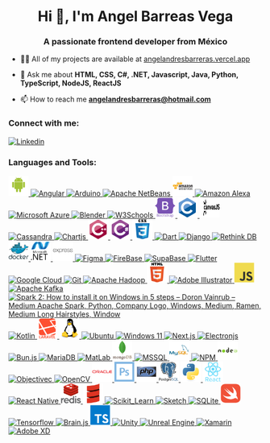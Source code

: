 <h1 align="center">Hi 👋, I'm Angel Barreas Vega</h1>
<h3 align="center">A passionate frontend developer from México</h3>

- 👨‍💻 All of my projects are available at [angelandresbarreras.vercel.app](angelandresbarreras.vercel.app)

- 💬 Ask me about **HTML, CSS, C#, .NET, Javascript, Java, Python, TypeScript, NodeJS, ReactJS**

- 📫 How to reach me **angelandresbarreras@hotmail.com**

<h3 align="left">Connect with me:</h3>
<p align="left">
<a href="https://linkedin.com/in/AngelBarreras" target="blank"><img align="center" src="https://raw.githubusercontent.com/rahuldkjain/github-profile-readme-generator/master/src/images/icons/Social/linked-in-alt.svg" title="Linkedin" alt="Linkedin" height="30" width="40" /></a>
</p>

<h3 align="left">Languages and Tools:</h3>
<p align="left"> 
            <a href="https://developer.android.com/" target="_blank" rel="noreferrer"> 
              <img src="https://raw.githubusercontent.com/devicons/devicon/master/icons/android/android-original-wordmark.svg" title="Android" alt="Android" width="40" height="40"/> 
            </a> 
            <a href="https://angular.io/" target="_blank" rel="noreferrer"> 
              <img src="https://angular.io/assets/images/logos/angular/angular.svg" title="Angular" alt="Angular" width="40" height="40"/> 
            </a>
            <a href="https://www.arduino.cc/" target="_blank" rel="noreferrer"> 
              <img src="https://cdn.worldvectorlogo.com/logos/arduino-1.svg" title="Arduino" alt="Arduino" width="40" height="40"/> 
            </a> <a href="https://netbeans.apache.org/">
              <img src="https://upload.wikimedia.org/wikipedia/commons/9/98/Apache_NetBeans_Logo.svg" title="Apache NetBeans" alt="Apache NetBeans" hwidth="40" height="40"/>
            </a> 
            <a href="https://aws.amazon.com/" target="_blank" rel="noreferrer"> 
              <img src="https://raw.githubusercontent.com/devicons/devicon/master/icons/amazonwebservices/amazonwebservices-original-wordmark.svg" title="Amazon Web Services" alt="Amazon Web Services" width="40" height="40"/> 
            </a> 
            <a href="https://developer.amazon.com/">
              <img src="https://img.icons8.com/color/48/000000/amazon-alexa-logo.png" title="Amazon Alexa" alt="Amazon Alexa" width="40" height="40"/>
            </a> 
            <a href="https://azure.microsoft.com/en-in/" target="_blank" rel="noreferrer"> 
              <img src="https://www.vectorlogo.zone/logos/microsoft_azure/microsoft_azure-icon.svg" title="Microsoft Azure" alt="Microsoft Azure" width="40" height="40"/> 
            </a> 
            <a href="https://www.blender.org/" target="_blank" rel="noreferrer"> 
              <img src="https://download.blender.org/branding/community/blender_community_badge_white.svg" title="Blender" alt="Blender" width="40" height="40"/> 
            </a>
            <a href="https://commons.wikimedia.org/wiki/File:W3Schools_logo.svg#/media/File:W3Schools_logo.svg" width="40" height="40">
              <img src="https://upload.wikimedia.org/wikipedia/commons/thumb/a/a0/W3Schools_logo.svg/1200px-W3Schools_logo.svg.png" title="W3Schools" alt="W3Schools" width="40" height="40"/>
            </a> 
            <a href="https://getbootstrap.com/" target="_blank" rel="noreferrer"> 
              <img src="https://raw.githubusercontent.com/devicons/devicon/master/icons/bootstrap/bootstrap-plain-wordmark.svg" title="Bootstrap" alt="Bootstrap" width="40" height="40"/> 
            </a> 
            <a href="https://www.cprogramming.com/" target="_blank" rel="noreferrer"> 
            <img src="https://raw.githubusercontent.com/devicons/devicon/master/icons/c/c-original.svg" alt="c" width="40" height="40"/> 
            </a> 
            <a href="https://canvasjs.com/" target="_blank" rel="noreferrer"> 
              <img src="https://raw.githubusercontent.com/Hardik0307/Hardik0307/master/assets/canvasjs-charts.svg" title="Canvasjs" alt="Canvasjs" width="40" height="40"/> 
            </a> 
            <a href="https://cassandra.apache.org/" target="_blank" rel="noreferrer"> 
              <img src="https://www.vectorlogo.zone/logos/apache_cassandra/apache_cassandra-icon.svg" title="Cassandra" alt="Cassandra" width="40" height="40"/> 
            </a> 
            <a href="https://www.chartjs.org/" target="_blank" rel="noreferrer"> 
              <img src="https://www.chartjs.org/media/logo-title.svg" title="Chartjs" alt="Chartjs" width="40" height="40"/> 
            </a> 
            <a href="https://www.w3schools.com/cpp/" target="_blank" rel="noreferrer"> 
              <img src="https://raw.githubusercontent.com/devicons/devicon/master/icons/cplusplus/cplusplus-original.svg" title="C++" alt="c++" width="40" height="40"/> 
            </a> 
            <a href="https://www.w3schools.com/cs/" target="_blank" rel="noreferrer"> 
              <img src="https://raw.githubusercontent.com/devicons/devicon/master/icons/csharp/csharp-original.svg" title="C#" alt="C#" width="40" height="40"/> 
            </a> 
            <a href="https://www.w3schools.com/css/" target="_blank" rel="noreferrer"> 
              <img src="https://raw.githubusercontent.com/devicons/devicon/master/icons/css3/css3-original-wordmark.svg" title="CSS3" alt="CSS3" width="40" height="40"/> 
            </a> 
            <a href="https://dart.dev/" target="_blank" rel="noreferrer"> 
              <img src="https://www.vectorlogo.zone/logos/dartlang/dartlang-icon.svg" title="Dart" alt="Dart" width="40" height="40"/> 
            </a> 
            <a href="https://www.djangoproject.com/" target="_blank" rel="noreferrer"> 
              <img src="https://cdn.worldvectorlogo.com/logos/django.svg" title="Django" alt="Django" width="40" height="40"/>
            </a> 
            <a href="https://rethinkdb.com/" target="_blank" rel="noreferrer">
              <img itemProp="contentUrl" className="image" src="https://www.kindpng.com/picc/m/500-5009856_rethink-db-hd-png-download.png" title="Rethink DB" alt="Rethink DB" width="40" height="40"/>
            </a> 
            <a href="https://www.docker.com/" target="_blank" rel="noreferrer"> 
              <img src="https://raw.githubusercontent.com/devicons/devicon/master/icons/docker/docker-original-wordmark.svg" title="Docker" alt="Docker" width="40" height="40"/> 
            </a> 
            <a href="https://dotnet.microsoft.com/" target="_blank" rel="noreferrer"> 
              <img src="https://raw.githubusercontent.com/devicons/devicon/master/icons/dot-net/dot-net-original-wordmark.svg" title="DotNet" alt="DotNet" width="40" height="40"/> 
            </a> 
            <a href="https://expressjs.com/" target="_blank" rel="noreferrer"> 
              <img src="https://raw.githubusercontent.com/devicons/devicon/master/icons/express/express-original-wordmark.svg" title="Express" alt="Express" width="40" height="40"/> 
            </a> 
            <a href="https://www.figma.com/" target="_blank" rel="noreferrer"> 
              <img src="https://www.vectorlogo.zone/logos/figma/figma-icon.svg" title="Figma" alt="Figma" width="40" height="40"/> 
            </a> 
            <a href="https://firebase.google.com/" target="_blank" rel="noreferrer"> 
              <img src="https://www.vectorlogo.zone/logos/firebase/firebase-icon.svg" title="FireBase" alt="FireBase" width="40" height="40"/> 
            </a> 
            <a href="https://supabase.com/" target="_blank" rel="noreferrer"> 
              <img src="https://seeklogo.com/images/S/supabase-logo-DCC676FFE2-seeklogo.com.png" title="SupaBase" alt="SupaBase" className="detailLogoImage" width="40" height="40"/>
            </a> 
            <a href="https://flutter.dev/" target="_blank" rel="noreferrer"> 
              <img src="https://www.vectorlogo.zone/logos/flutterio/flutterio-icon.svg" title="Flutter" alt="Flutter" width="40" height="40"/> 
            </a> 
            <a href="https://cloud.google.com/" target="_blank" rel="noreferrer"> 
              <img src="https://www.vectorlogo.zone/logos/google_cloud/google_cloud-icon.svg" title="Google Cloud" alt="Google Cloud" width="40" height="40"/> 
            </a> 
            <a href="https://git-scm.com/" target="_blank" rel="noreferrer"> 
              <img src="https://www.vectorlogo.zone/logos/git-scm/git-scm-icon.svg" title="Git" alt="Git" width="40" height="40"/> 
            </a> 
            <a href="https://hadoop.apache.org/" target="_blank" rel="noreferrer"> 
              <img src="https://www.vectorlogo.zone/logos/apache_hadoop/apache_hadoop-icon.svg" title="Apache Hadoop" alt="Apache Hadoop" width="40" height="40"/> 
            </a> 
            <a href="https://www.w3.org/html/" target="_blank" rel="noreferrer"> 
              <img src="https://raw.githubusercontent.com/devicons/devicon/master/icons/html5/html5-original-wordmark.svg" title="HTML5" alt="HTML5" width="40" height="40"/> 
            </a> 
            <a href="https://www.adobe.com/in/products/illustrator.html/" target="_blank" rel="noreferrer"> 
              <img src="https://www.vectorlogo.zone/logos/adobe_illustrator/adobe_illustrator-icon.svg" title="Adobe Illustrator" alt="Adobe Illustrator" width="40" height="40"/> 
            </a> 
            <a href="https://developer.mozilla.org/en-US/docs/Web/JavaScript/" target="_blank" rel="noreferrer"> 
              <img src="https://raw.githubusercontent.com/devicons/devicon/master/icons/javascript/javascript-original.svg" title="JavaScript" alt="JavaScript" width="40" height="40"/> 
            </a> 
            <a href="https://kafka.apache.org/" target="_blank" rel="noreferrer">
            <img src="https://www.vectorlogo.zone/logos/apache_kafka/apache_kafka-vertical.svg" title="Apache Kafka" alt="Apache Kafka" width="40" height="40"/>
            </a> 
            <a href="https://blog.cambridgespark.com/unit-testing-with-pyspark-fb31671b1ad8/" target="_blank" rel="noreferrer">
                          <img  src="https://i.pinimg.com/originals/97/e2/e1/97e2e161dafc63a9e98e5f350425ba39.png" title="PySpark" 
              alt="Spark 2: How to install it on Windows in 5 steps – Doron Vainrub – Medium Apache Spark, Python, Company Logo, Windows, Medium, Ramen, Medium Long Hairstyles, Window" 
              class="hCL kVc L4E MIw" width="40" height="40" elementtiming="closeupImage" importance="auto" loading="auto"/>
            </a>
            <a href="https://kotlinlang.org/" target="_blank" rel="noreferrer"> 
              <img src="https://www.vectorlogo.zone/logos/kotlinlang/kotlinlang-icon.svg" title="Kotlin" alt="Kotlin" width="40" height="40"/> 
            </a> 
            <a href="https://laravel.com/" target="_blank" rel="noreferrer"> 
              <img src="https://raw.githubusercontent.com/devicons/devicon/master/icons/laravel/laravel-plain-wordmark.svg" title="Laravel" alt="Laravel" width="40" height="40"/> 
            </a> 
            <a href="https://www.linux.org/" target="_blank" rel="noreferrer"> 
              <img src="https://raw.githubusercontent.com/devicons/devicon/master/icons/linux/linux-original.svg" title="Linux" alt="Linux" width="40" height="40"/> 
            </a> 
            <a href="https://ubuntu.com/" target="_blank" rel="noreferrer">
              <img src="https://img.icons8.com/color/48/000000/ubuntu--v1.png" title="Ubuntu" alt="Ubuntu"/>
            </a>  
            <a href="https://dotnet.microsoft.com/" target="_blank" rel="noreferrer"> 
              <img src="https://logosarchive.com/wp-content/uploads/2021/07/Windows-11-icon.svg" alt="Windows 11" title="Windows 11" width="40" height="40"/>
            </a> 
            <a href="https://nextjs.org/" target="_blank" rel="noreferrer"> 
              <img src="https://seeklogo.com/images/N/next-js-logo-8FCFF51DD2-seeklogo.com.png" title="Next.js" alt="Next.js" className="detailLogoImage" width="40" height="40"/>
            </a> 
            <a href="https://www.electronjs.org/" target="_blank" rel="noreferrer">
              <img src="https://www.vectorlogo.zone/logos/electronjs/electronjs-icon.svg" title="Electronjs" alt="Electronjs" width="40" height="40"/>
            </a> 
            <a href="https://bun.sh/" target="_blank" rel="noreferrer">
              <img src="https://camo.githubusercontent.com/cc7b5924f05d4f0743ce6d7969405545cb997e58dec5f9d5f8718011c7d446ae/68747470733a2f2f62756e2e73682f6c6f676f4032782e706e67" title="Bun.js" alt="Bun.js" data-canonical-src="https://bun.sh/logo@2x.png" width="40px" height="40px"/>
            </a> 
            <a href="https://mariadb.org/" target="_blank" rel="noreferrer"> 
              <img src="https://www.vectorlogo.zone/logos/mariadb/mariadb-icon.svg" title="MariaDB" alt="MariaDB" width="40" height="40"/> 
            </a> 
            <a href="https://www.mathworks.com/" target="_blank" rel="noreferrer"> 
              <img src="https://upload.wikimedia.org/wikipedia/commons/2/21/Matlab_Logo.png" title="MatLab" alt="MatLab" width="40" height="40"/> 
            </a> 
            <a href="https://www.mongodb.com/" target="_blank" rel="noreferrer"> 
              <img src="https://raw.githubusercontent.com/devicons/devicon/master/icons/mongodb/mongodb-original-wordmark.svg" title="MongoDB" alt="MongoDB" width="40" height="40"/> 
            </a> 
            <a href="https://www.microsoft.com/en-us/sql-server" target="_blank" rel="noreferrer"> 
              <img src="https://www.svgrepo.com/show/303229/microsoft-sql-server-logo.svg" title="MSSQL" alt="MSSQL" width="40" height="40"/> 
            </a> 
            <a href="https://www.mysql.com/" target="_blank" rel="noreferrer"> 
              <img src="https://raw.githubusercontent.com/devicons/devicon/master/icons/mysql/mysql-original-wordmark.svg" title="MySQL" alt="MySQL" width="40" height="40"/> 
            </a> 
            <a href="https://www.npmjs.com/" target="_blank" rel="noreferrer">
              <img src="https://img.icons8.com/color/48/000000/npm.png" title="NPM" alt="NPM" width="40" height="40"/>
            </a> 
            <a href="https://nodejs.org/" target="_blank" rel="noreferrer"> 
              <img src="https://raw.githubusercontent.com/devicons/devicon/master/icons/nodejs/nodejs-original-wordmark.svg" title="Nodejs" alt="Nodejs" width="40" height="40"/> 
            </a> 
            <a href="https://developer.apple.com/library/archive/documentation/Cocoa/Conceptual/ProgrammingWithObjectiveC/Introduction/Introduction.html" target="_blank" rel="noreferrer"> 
              <img src="https://www.vectorlogo.zone/logos/apple_objectivec/apple_objectivec-icon.svg" title="Objectivec" alt="Objectivec" width="40" height="40"/> 
            </a> 
            <a href="https://opencv.org/" target="_blank" rel="noreferrer"> 
              <img src="https://www.vectorlogo.zone/logos/opencv/opencv-icon.svg" title="OpenCV" alt="OpenCV" width="40" height="40"/> 
            </a> 
            <a href="https://www.oracle.com/" target="_blank" rel="noreferrer"> 
              <img src="https://raw.githubusercontent.com/devicons/devicon/master/icons/oracle/oracle-original.svg" title="Oracle" alt="Oracle" width="40" height="40"/> 
            </a> 
            <a href="https://www.photoshop.com/en/" target="_blank" rel="noreferrer"> 
              <img src="https://raw.githubusercontent.com/devicons/devicon/master/icons/photoshop/photoshop-line.svg" title="Adobe Photoshop" alt="Adobe Photoshop" width="40" height="40"/> 
            </a> 
            <a href="https://www.php.net/" target="_blank" rel="noreferrer"> 
              <img src="https://raw.githubusercontent.com/devicons/devicon/master/icons/php/php-original.svg" title="PHP" alt="PHP" width="40" height="40"/> 
            </a> 
            <a href="https://www.postgresql.org/" target="_blank" rel="noreferrer"> 
              <img src="https://raw.githubusercontent.com/devicons/devicon/master/icons/postgresql/postgresql-original-wordmark.svg" title="PostgreSQL"  alt="PostgreSQL" width="40" height="40"/> 
            </a> 
            <a href="https://www.python.org/" target="_blank" rel="noreferrer"> 
              <img src="https://raw.githubusercontent.com/devicons/devicon/master/icons/python/python-original.svg" title="Python" alt="Python" width="40" height="40"/> 
            </a> 
            <a href="https://reactjs.org/" target="_blank" rel="noreferrer"> 
              <img src="https://raw.githubusercontent.com/devicons/devicon/master/icons/react/react-original-wordmark.svg" title="React" alt="React" width="40" height="40"/> 
            </a> 
            <a href="https://reactnative.dev/" target="_blank" rel="noreferrer"> 
              <img src="https://reactnative.dev/img/header_logo.svg" title="React Native" alt="React Native" width="40" height="40"/> 
            </a> 
            <a href="https://redis.io/" target="_blank" rel="noreferrer"> 
              <img src="https://raw.githubusercontent.com/devicons/devicon/master/icons/redis/redis-original-wordmark.svg" title="Redis" alt="Redis" width="40" height="40"/> 
            </a> 
            <a href="https://www.scala-lang.org/" target="_blank" rel="noreferrer"> 
              <img src="https://raw.githubusercontent.com/devicons/devicon/master/icons/scala/scala-original.svg" title="Scala" alt="Scala" width="40" height="40"/> 
            </a> 
            <a href="https://scikit-learn.org/" target="_blank" rel="noreferrer"> 
              <img src="https://upload.wikimedia.org/wikipedia/commons/0/05/Scikit_learn_logo_small.svg" title="Scikit_Learn" alt="Scikit_Learn" width="40" height="40"/> 
            </a> 
            <a href="https://www.sketch.com/" target="_blank" rel="noreferrer"> 
              <img src="https://www.vectorlogo.zone/logos/sketchapp/sketchapp-icon.svg" title="Sketch" alt="Sketch" width="40" height="40"/> 
            </a> 
            <a href="https://www.sqlite.org/" target="_blank" rel="noreferrer"> 
              <img src="https://www.vectorlogo.zone/logos/sqlite/sqlite-icon.svg" title="SQLite" alt="SQLite" width="40" height="40"/> 
            </a> 
            <a href="https://developer.apple.com/swift/" target="_blank" rel="noreferrer"> 
              <img src="https://raw.githubusercontent.com/devicons/devicon/master/icons/swift/swift-original.svg" title="Swift" alt="Swift" width="40" height="40"/> 
            </a> 
            <a href="https://www.tensorflow.org/" target="_blank" rel="noreferrer"> 
              <img src="https://www.vectorlogo.zone/logos/tensorflow/tensorflow-icon.svg" title="Tensorflow" alt="Tensorflow" width="40" height="40"/> 
            </a> 
            <a href="https://www.brain.js.org/" target="_blank" rel="noreferrer"> 
              <img data-v-45a749fd="" src="https://brain.js.org/img/logo.svg" title="Brain" alt="Brain.js" width="40" height="40" class="bordered"></img>
            </a> 
            <a href="https://www.typescriptlang.org/" target="_blank" rel="noreferrer"> 
              <img src="https://raw.githubusercontent.com/devicons/devicon/master/icons/typescript/typescript-original.svg" title="TypeScript" alt="TypeScript" width="40" height="40"/> 
            </a> 
            <a href="https://unity.com/" target="_blank" rel="noreferrer"> 
              <img src="https://www.vectorlogo.zone/logos/unity3d/unity3d-icon.svg" title="Unity" alt="Unity" width="40" height="40"/> 
            </a> 
            <a href="https://unrealengine.com/" target="_blank" rel="noreferrer"> 
              <img src="https://raw.githubusercontent.com/kenangundogan/fontisto/036b7eca71aab1bef8e6a0518f7329f13ed62f6b/icons/svg/brand/unreal-engine.svg" title="Unreal Engine" alt="Unreal Engine" width="40" height="40"/> 
            </a> 
            <a href="https://dotnet.microsoft.com/apps/xamarin/" target="_blank" rel="noreferrer"> 
              <img src="https://raw.githubusercontent.com/detain/svg-logos/780f25886640cef088af994181646db2f6b1a3f8/svg/xamarin.svg" title="Xamarin" alt="Xamarin" width="40" height="40"/> 
            </a> 
            <a href="https://www.adobe.com/products/xd.html" target="_blank" rel="noreferrer"> 
              <img src="https://cdn.worldvectorlogo.com/logos/adobe-xd.svg"  title="Adobe XD" alt="Adobe XD" width="40" height="40"/> 
            </a> 
          </p>
